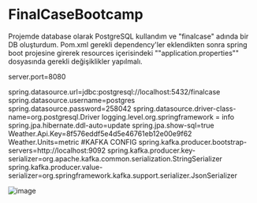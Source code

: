 # FinalCaseBootcamp
Projemde database olarak PostgreSQL kullandım ve "finalcase" adında bir DB oluşturdum. Pom.xml gerekli dependency'ler eklendikten sonra spring boot projesine girerek resources içerisindeki ""application.properties"" dosyasında gerekli değişiklikler yapılmalı.


server.port=8080


spring.datasource.url=jdbc:postgresql://localhost:5432/finalcase
spring.datasource.username=postgres
spring.datasource.password=258042
spring.datasource.driver-class-name=org.postgresql.Driver
logging.level.org.springframework = info
spring.jpa.hibernate.ddl-auto=update
spring.jpa.show-sql=true
Weather.Api.Key=8f576eddf5e4d5e46761eb12e00e9f62
Weather.Units=metric
#KAFKA CONFIG
spring.kafka.producer.bootstrap-servers=http://localhost:9092
spring.kafka.producer.key-serializer=org.apache.kafka.common.serialization.StringSerializer
spring.kafka.producer.value-serializer=org.springframework.kafka.support.serializer.JsonSerializer

![image](https://github.com/oguzhnkurt/FinalCaseBootcamp/assets/73943292/0c45ae34-73ef-47f7-b18e-6ac3eb8aae58)
